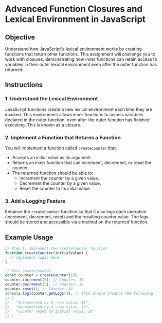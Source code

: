 # Advanced Function Closures and Lexical Environment in JavaScript

## Objective

Understand how JavaScript's lexical environment works by creating functions that return other functions. This assignment will challenge you to work with closures, demonstrating how inner functions can retain access to variables in their outer lexical environment even after the outer function has returned.

## Instructions

### 1. Understand the Lexical Environment

JavaScript functions create a new lexical environment each time they are invoked. This environment allows inner functions to access variables declared in the outer function, even after the outer function has finished executing. This is known as a closure.

### 2. Implement a Function that Returns a Function

You will implement a function called `createCounter` that:

- Accepts an initial value as its argument.
- Returns an inner function that can increment, decrement, or reset the counter.
- The returned function should be able to:
  - Increment the counter by a given value.
  - Decrement the counter by a given value.
  - Reset the counter to its initial value.

### 3. Add a Logging Feature

Enhance the `createCounter` function so that it also logs each operation (increment, decrement, reset) and the resulting counter value. The logs should be stored and accessible via a method on the returned function.

## Example Usage

```javascript
// Step 1: Implement the createCounter function
function createCounter(initialValue) {
  // Implement logic here
}

// Test createCounter
const counter = createCounter(10);
counter.increment(5); // Counter: 15
counter.decrement(3); // Counter: 12
counter.reset(); // Counter: 10
console.log(counter.getLogs()); // this should produce the following
// [
//   "Incremented by 5, new value: 15",
//   "Decremented by 3, new value: 12",
//   "Counter reset to initial value: 10"
// ]
```
